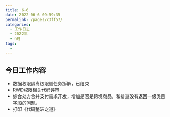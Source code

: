 ```yaml
---
title: 6-6
date: 2022-06-6 09:59:35
permalink: /pages/c3ff57/
categories:
  - 工作日志
  - 2022年
  - 6月
tags:
  - 
---
```

## 今日工作内容

- 数据权限隔离权限侧任务拆解，已结束
- RWD权限相关代码评审
- 综合处方合并支付需求开发，增加是否是跨境商品，和排查没有返回一级类目字段的问题。
- 打印《代码整洁之道》










